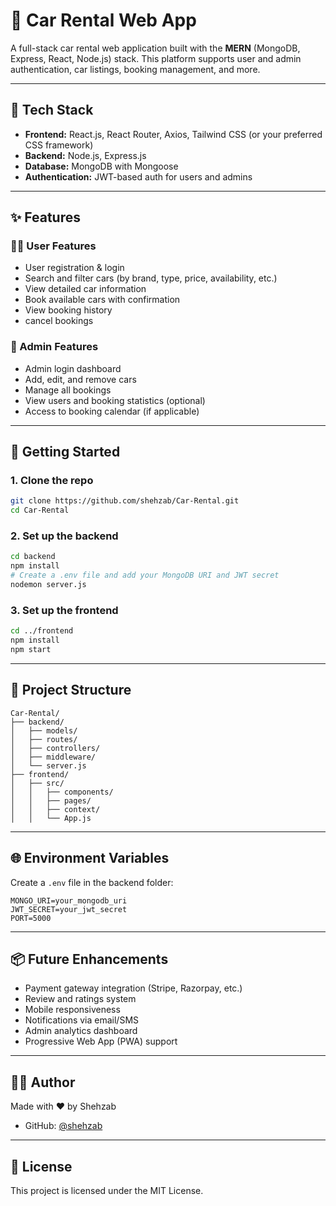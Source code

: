 

# 🚗 Car Rental Web App

A full-stack car rental web application built with the **MERN** (MongoDB, Express, React, Node.js) stack. This platform supports user and admin authentication, car listings, booking management, and more.

---

## 🔧 Tech Stack

- **Frontend:** React.js, React Router, Axios, Tailwind CSS (or your preferred CSS framework)
- **Backend:** Node.js, Express.js
- **Database:** MongoDB with Mongoose
- **Authentication:** JWT-based auth for users and admins


---

## ✨ Features

### 🧑‍💼 User Features
- User registration & login
- Search and filter cars (by brand, type, price, availability, etc.)
- View detailed car information
- Book available cars with confirmation
- View booking history
- cancel bookings 

### 🔐 Admin Features
- Admin login dashboard
- Add, edit, and remove cars
- Manage all bookings
- View users and booking statistics (optional)
- Access to booking calendar (if applicable)

---

## 🚀 Getting Started

### 1. Clone the repo
```bash
git clone https://github.com/shehzab/Car-Rental.git
cd Car-Rental
```

### 2. Set up the backend
```bash
cd backend
npm install
# Create a .env file and add your MongoDB URI and JWT secret
nodemon server.js
```

### 3. Set up the frontend
```bash
cd ../frontend
npm install
npm start
```

---

## 📁 Project Structure

```
Car-Rental/
├── backend/
│   ├── models/
│   ├── routes/
│   ├── controllers/
│   ├── middleware/
│   └── server.js
├── frontend/
│   ├── src/
│   │   ├── components/
│   │   ├── pages/
│   │   ├── context/
│   │   └── App.js
```

---

## 🌐 Environment Variables

Create a `.env` file in the backend folder:

```env
MONGO_URI=your_mongodb_uri
JWT_SECRET=your_jwt_secret
PORT=5000
```

---

## 📦 Future Enhancements

- Payment gateway integration (Stripe, Razorpay, etc.)
- Review and ratings system
- Mobile responsiveness
- Notifications via email/SMS
- Admin analytics dashboard
- Progressive Web App (PWA) support

---

## 🧑‍💻 Author

Made with ❤️ by Shehzab

- GitHub: [@shehzab](https://github.com/shehzab)
---

## 📝 License

This project is licensed under the MIT License.
